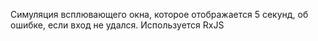 Симуляция всплювающего окна, которое отображается 5 секунд, об ошибке, если вход не удался.
Используется RxJS
